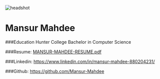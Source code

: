 ![headshot](https://github.com/user-attachments/assets/7d0d663d-2bde-4dae-afb6-2442bb3a9e9b)
# Mansur Mahdee

###Education 
Hunter College
Bachelor in Computer Science

###Resume: [MANSUR-MAHDEE-RESUME.pdf](https://github.com/user-attachments/files/17251627/MANSUR-MAHDEE-RESUME.pdf)

###Linkedin: https://www.linkedin.com/in/mansur-mahdee-880204231/

###Github: https://github.com/Mansur-Mahdee

